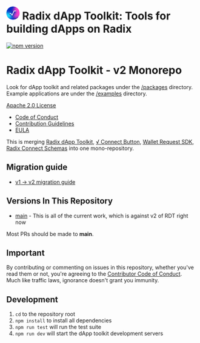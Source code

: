 # <img src="docs/radix-logo.png" alt="Radix Logo" width="35" height="35"> Radix dApp Toolkit: Tools for building dApps on Radix

[![npm version](https://badge.fury.io/js/@radixdlt%2Fradix-dapp-toolkit.svg)](https://badge.fury.io/js/@radixdlt%2Fradix-dapp-toolkit)

# Radix dApp Toolkit - v2 Monorepo

Look for dApp toolkit and related packages under the [/packages](/packages/) directory. Example applications are under the [/examples](/examples/) directory.

[Apache 2.0 License](LICENSE)

- [Code of Conduct](CODE_OF_CONDUCT.md)
- [Contribution Guidelines](CONTRIBUTION.md)
- [EULA](RADIX-SOFTWARE-EULA)

This is merging [Radix dApp Toolkit](https://github.com/radixdlt/radix-dapp-toolkit), [√ Connect Button](https://github.com/radixdlt/connect-button), [Wallet Request SDK](https://github.com/radixdlt/wallet-sdk), [Radix Connect Schemas](https://github.com/radixdlt/radix-connect-schemas) into one mono-repository.

## Migration guide

- [v1 -> v2 migration guide](docs/v2.md)

## Versions In This Repository

- [main](https://github.com/radixdlt/radix-dapp-toolkit/commits/main) - This is all of the current work, which is against v2 of RDT right now

Most PRs should be made to **main**.

## Important

By contributing or commenting on issues in this repository, whether you've read them or not, you're agreeing to the [Contributor Code of Conduct](CODE_OF_CONDUCT.md). Much like traffic laws, ignorance doesn't grant you immunity.

## Development

1. `cd` to the repository root
2. `npm install` to install all dependencies
3. `npm run test` will run the test suite
4. `npm run dev` will start the dApp toolkit development servers
